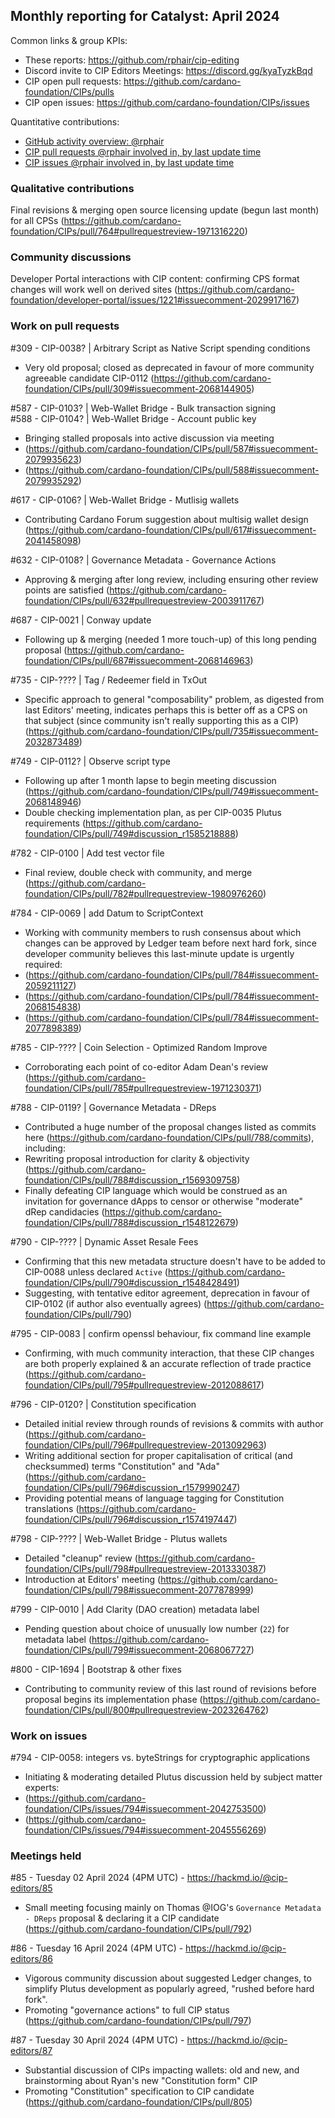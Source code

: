 ## Monthly reporting for Catalyst: April 2024

Common links & group KPIs:
- These reports: https://github.com/rphair/cip-editing
- Discord invite to CIP Editors Meetings: https://discord.gg/kyaTyzkBqd
- CIP open pull requests: https://github.com/cardano-foundation/CIPs/pulls
- CIP open issues: https://github.com/cardano-foundation/CIPs/issues

Quantitative contributions:
- [GitHub activity overview: @rphair](https://github.com/rphair)
- [CIP pull requests @rphair involved in, by last update time](https://github.com/cardano-foundation/CIPs/pulls?q=is%3Apr+involves%3Arphair+sort%3Aupdated-desc)
- [CIP issues @rphair involved in, by last update time](https://github.com/cardano-foundation/CIPs/issues?q=is%3Aissue+involves%3Arphair+sort%3Aupdated-desc)

### Qualitative contributions

Final revisions & merging open source licensing update (begun last month) for all CPSs (https://github.com/cardano-foundation/CIPs/pull/764#pullrequestreview-1971316220)

### Community discussions

Developer Portal interactions with CIP content: confirming CPS format changes will work well on derived sites (https://github.com/cardano-foundation/developer-portal/issues/1221#issuecomment-2029917167)

### Work on pull requests

#309 - CIP-0038? | Arbitrary Script as Native Script spending conditions
- Very old proposal; closed as deprecated in favour of more community agreeable candidate CIP-0112 (https://github.com/cardano-foundation/CIPs/pull/309#issuecomment-2068144905)

#587 - CIP-0103? | Web-Wallet Bridge - Bulk transaction signing<br>
#588 - CIP-0104? | Web-Wallet Bridge - Account public key
- Bringing stalled proposals into active discussion via meeting
- (https://github.com/cardano-foundation/CIPs/pull/587#issuecomment-2079935623)
- (https://github.com/cardano-foundation/CIPs/pull/588#issuecomment-2079935292)

#617 - CIP-0106? | Web-Wallet Bridge - Mutlisig wallets
- Contributing Cardano Forum suggestion about multisig wallet design (https://github.com/cardano-foundation/CIPs/pull/617#issuecomment-2041458098)

#632 - CIP-0108? | Governance Metadata - Governance Actions
- Approving & merging after long review, including ensuring other review points are satisfied (https://github.com/cardano-foundation/CIPs/pull/632#pullrequestreview-2003911767)

#687 - CIP-0021 | Conway update
- Following up & merging (needed 1 more touch-up) of this long pending proposal (https://github.com/cardano-foundation/CIPs/pull/687#issuecomment-2068146963)

#735 - CIP-???? | Tag / Redeemer field in TxOut
- Specific approach to general "composability" problem, as digested from last Editors' meeting, indicates perhaps this is better off as a CPS on that subject (since community isn't really supporting this as a CIP) (https://github.com/cardano-foundation/CIPs/pull/735#issuecomment-2032873489)

#749 - CIP-0112? | Observe script type
- Following up after 1 month lapse to begin meeting discussion (https://github.com/cardano-foundation/CIPs/pull/749#issuecomment-2068148946)
- Double checking implementation plan, as per CIP-0035 Plutus requirements (https://github.com/cardano-foundation/CIPs/pull/749#discussion_r1585218888)

#782 - CIP-0100 | Add test vector file
- Final review, double check with community, and merge (https://github.com/cardano-foundation/CIPs/pull/782#pullrequestreview-1980976260)

#784 - CIP-0069 | add Datum to ScriptContext
- Working with community members to rush consensus about which changes can be approved by Ledger team before next hard fork, since developer community believes this last-minute update is urgently required:
- (https://github.com/cardano-foundation/CIPs/pull/784#issuecomment-2059211127)
- (https://github.com/cardano-foundation/CIPs/pull/784#issuecomment-2068154838)
- (https://github.com/cardano-foundation/CIPs/pull/784#issuecomment-2077898389)

#785 - CIP-???? | Coin Selection - Optimized Random Improve
- Corroborating each point of co-editor Adam Dean's review (https://github.com/cardano-foundation/CIPs/pull/785#pullrequestreview-1971230371)

#788 - CIP-0119? | Governance Metadata - DReps
- Contributed a huge number of the proposal changes listed as commits here (https://github.com/cardano-foundation/CIPs/pull/788/commits), including:
- Rewriting proposal introduction for clarity & objectivity (https://github.com/cardano-foundation/CIPs/pull/788#discussion_r1569309758)
- Finally defeating CIP language which would be construed as an invitation for governance dApps to censor or otherwise "moderate" dRep candidacies (https://github.com/cardano-foundation/CIPs/pull/788#discussion_r1548122679)

#790 - CIP-???? | Dynamic Asset Resale Fees
- Confirming that this new metadata structure doesn't have to be added to CIP-0088 unless declared `Active` (https://github.com/cardano-foundation/CIPs/pull/790#discussion_r1548428491)
- Suggesting, with tentative editor agreement, deprecation in favour of CIP-0102 (if author also eventually agrees) (https://github.com/cardano-foundation/CIPs/pull/790)

#795 - CIP-0083 | confirm openssl behaviour, fix command line example
- Confirming, with much community interaction, that these CIP changes are both properly explained & an accurate reflection of trade practice (https://github.com/cardano-foundation/CIPs/pull/795#pullrequestreview-2012088617)

#796 - CIP-0120? | Constitution specification
- Detailed initial review through rounds of revisions & commits with author (https://github.com/cardano-foundation/CIPs/pull/796#pullrequestreview-2013092963)
- Writing additional section for proper capitalisation of critical (and checksummed) terms "Constitution" and "Ada" (https://github.com/cardano-foundation/CIPs/pull/796#discussion_r1579990247)
- Providing potential means of language tagging for Constitution translations (https://github.com/cardano-foundation/CIPs/pull/796#discussion_r1574197447)

#798 - CIP-???? | Web-Wallet Bridge - Plutus wallets
- Detailed "cleanup" review (https://github.com/cardano-foundation/CIPs/pull/798#pullrequestreview-2013330387)
- Introduction at Editors' meeting (https://github.com/cardano-foundation/CIPs/pull/798#issuecomment-2077878999)

#799 - CIP-0010 | Add Clarity (DAO creation) metadata label
- Pending question about choice of unusually low number (`22`) for metadata label (https://github.com/cardano-foundation/CIPs/pull/799#issuecomment-2068067727)

#800 - CIP-1694 | Bootstrap & other fixes
- Contributing to community review of this last round of revisions before proposal begins its implementation phase (https://github.com/cardano-foundation/CIPs/pull/800#pullrequestreview-2023264762)

### Work on issues

#794 - CIP-0058: integers vs. byteStrings for cryptographic applications
- Initiating & moderating detailed Plutus discussion held by subject matter experts:
- (https://github.com/cardano-foundation/CIPs/issues/794#issuecomment-2042753500)
- (https://github.com/cardano-foundation/CIPs/issues/794#issuecomment-2045556269)

### Meetings held

#85 - Tuesday 02 April 2024 (4PM UTC) - https://hackmd.io/@cip-editors/85
- Small meeting focusing mainly on Thomas @IOG's `Governance Metadata - DReps` proposal & declaring it a CIP candidate (https://github.com/cardano-foundation/CIPs/pull/792)

#86 - Tuesday 16 April 2024 (4PM UTC) - https://hackmd.io/@cip-editors/86
- Vigorous community discussion about suggested Ledger changes, to simplify Plutus development as popularly agreed, "rushed before hard fork".
- Promoting "governance actions" to full CIP status (https://github.com/cardano-foundation/CIPs/pull/797)

#87 - Tuesday 30 April 2024 (4PM UTC) - https://hackmd.io/@cip-editors/87
- Substantial discussion of CIPs impacting wallets: old and new, and brainstorming about Ryan's new "Constitution form" CIP
- Promoting "Constitution" specification to CIP candidate (https://github.com/cardano-foundation/CIPs/pull/805)
